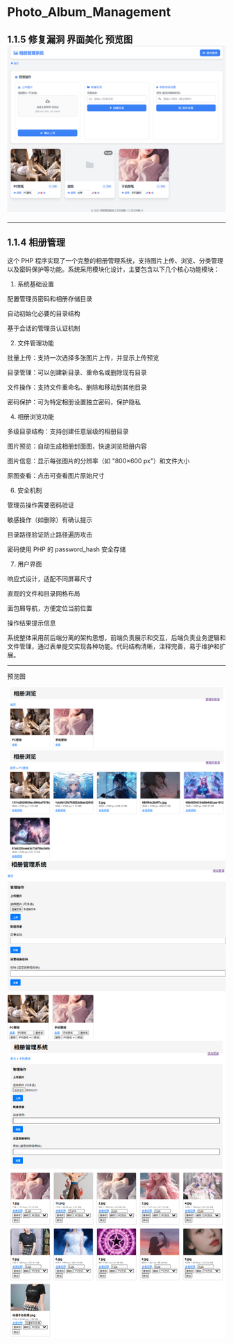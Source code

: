 # Photo_Album_Management


1.1.5
修复漏洞
界面美化
预览图
<img src="https://raw.githubusercontent.com/mickeywaley/Photo_Album_Management/refs/heads/main/1.1.5.png" alt="Mobile wallpaper"   />
-------------------------

-------------------------
1.1.4
相册管理
-------------------------
这个 PHP 程序实现了一个完整的相册管理系统，支持图片上传、浏览、分类管理以及密码保护等功能。系统采用模块化设计，主要包含以下几个核心功能模块：

1. 系统基础设置

配置管理员密码和相册存储目录

自动初始化必要的目录结构

基于会话的管理员认证机制

2. 文件管理功能

批量上传：支持一次选择多张图片上传，并显示上传预览

目录管理：可以创建新目录、重命名或删除现有目录

文件操作：支持文件重命名、删除和移动到其他目录

密码保护：可为特定相册设置独立密码，保护隐私

4. 相册浏览功能

多级目录结构：支持创建任意层级的相册目录

图片预览：自动生成相册封面图，快速浏览相册内容

图片信息：显示每张图片的分辨率（如 "800×600 px"）和文件大小

原图查看：点击可查看图片原始尺寸

6. 安全机制

管理员操作需要密码验证

敏感操作（如删除）有确认提示

目录路径验证防止路径遍历攻击

密码使用 PHP 的 password_hash 安全存储

7. 用户界面

响应式设计，适配不同屏幕尺寸

直观的文件和目录网格布局

面包屑导航，方便定位当前位置

操作结果提示信息

系统整体采用前后端分离的架构思想，前端负责展示和交互，后端负责业务逻辑和文件管理，通过表单提交实现各种功能。代码结构清晰，注释完善，易于维护和扩展。


------------
预览图

<img src="https://raw.githubusercontent.com/mickeywaley/Photo_Album_Management/refs/heads/main/01.png" alt="Mobile wallpaper"   />

<img src="https://raw.githubusercontent.com/mickeywaley/Photo_Album_Management/refs/heads/main/02.png" alt="Mobile wallpaper"   />

<img src="https://raw.githubusercontent.com/mickeywaley/Photo_Album_Management/refs/heads/main/03.png" alt="Mobile wallpaper"   />

<img src="https://raw.githubusercontent.com/mickeywaley/Photo_Album_Management/refs/heads/main/04.png" alt="Mobile wallpaper"   />

